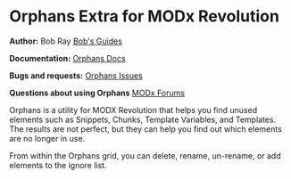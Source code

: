 Orphans Extra for MODx Revolution
=======================================

**Author:** Bob Ray [Bob's Guides](https://bobsguides.com)

**Documentation:** [Orphans Docs](https://bobsguides.com/orphans-tutorial.html)

**Bugs and requests:** [Orphans Issues](https://github.com/BobRay/Orphans/issues)

**Questions about using Orphans** [MODx Forums](https://forums.modx.com)


Orphans is a utility for MODX Revolution that helps you find unused elements such as Snippets, Chunks, Template Variables, and Templates. The results are not perfect, but they can help you find out which elements are no longer in use.

From within the Orphans grid, you can delete, rename, un-rename, or add elements to the ignore list.

